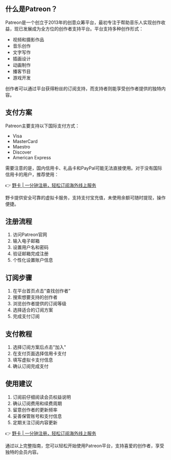 ## 什么是Patreon？

Patreon是一个创立于2013年的创意众筹平台，最初专注于帮助音乐人实现创作收益，现已发展成为全方位的创作者支持平台。平台支持多种创作形式：

- 视频和摄影作品
- 音乐创作
- 文字写作
- 插画设计
- 动画制作
- 播客节目
- 游戏开发

创作者可以通过平台获得粉丝的订阅支持，而支持者则能享受创作者提供的独特内容。

## 支付方案

Patreon主要支持以下国际支付方式：
- Visa
- MasterCard
- Maestro
- Discover
- American Express

需要注意的是，国内信用卡、礼品卡和PayPal可能无法直接使用。对于没有国际信用卡的用户，推荐使用：

👉 [野卡 | 一分钟注册，轻松订阅海外线上服务](https://bit.ly/bewildcard)

野卡提供安全可靠的虚拟卡服务，支持支付宝充值，未使用余额可随时提现，操作便捷。

## 注册流程

1. 访问Patreon官网
2. 输入电子邮箱
3. 设置用户名和密码
4. 验证邮箱完成注册
5. 个性化设置账户信息

## 订阅步骤

1. 在平台首页点击"查找创作者"
2. 搜索想要支持的创作者
3. 浏览创作者提供的订阅等级
4. 选择适合的订阅方案
5. 完成支付订阅

## 支付教程

1. 选择订阅方案后点击"加入"
2. 在支付页面选择信用卡支付
3. 填写虚拟卡支付信息
4. 确认订阅完成支付

## 使用建议

1. 订阅前仔细阅读会员权益说明
2. 确认订阅费用和续费周期
3. 留意创作者的更新频率
4. 妥善保管账号和支付信息
5. 定期关注订阅内容更新

👉 [野卡 | 一分钟注册，轻松订阅海外线上服务](https://bit.ly/bewildcard)

通过以上完整指南，您可以轻松开始使用Patreon平台，支持喜爱的创作者，享受独特的会员内容。